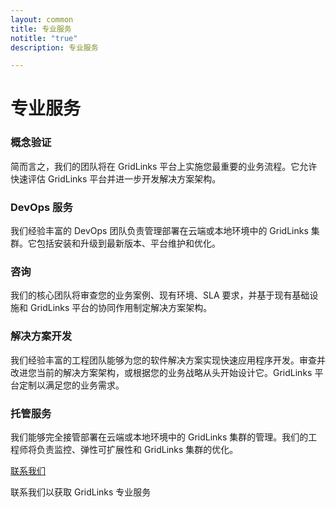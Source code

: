 ```yaml
---
layout: common
title: 专业服务
notitle: "true"
description: 专业服务

---
```


<h1 class="mainTitle">专业服务</h1>

<div class="service-info-blocks">
  <div class="card">
    <h3 class="title">概念验证</h3>
    <p class="description">简而言之，我们的团队将在 GridLinks 平台上实施您最重要的业务流程。它允许快速评估 GridLinks 平台并进一步开发解决方案架构。</p>
  </div>

  <div class="card">
    <h3 class="title">DevOps 服务</h3>
    <p class="description">我们经验丰富的 DevOps 团队负责管理部署在云端或本地环境中的 GridLinks 集群。它包括安装和升级到最新版本、平台维护和优化。</p>
  </div>

  <div class="card">
    <h3 class="title">咨询</h3>
    <p class="description">我们的核心团队将审查您的业务案例、现有环境、SLA 要求，并基于现有基础设施和 GridLinks 平台的协同作用制定解决方案架构。</p>
  </div>

  <div class="card">
    <h3 class="title">解决方案开发</h3>
    <p class="description">我们经验丰富的工程团队能够为您的软件解决方案实现快速应用程序开发。审查并改进您当前的解决方案架构，或根据您的业务战略从头开始设计它。GridLinks 平台定制以满足您的业务需求。</p>
  </div>

  <div class="card">
    <h3 class="title">托管服务</h3>
    <p class="description">我们能够完全接管部署在云端或本地环境中的 GridLinks 集群的管理。我们的工程师将负责监控、弹性可扩展性和 GridLinks 集群的优化。</p>
  </div>
</div>

<div class="bottom">
    <a href="/docs/contact-us/" class="contact-button">联系我们</a>
    <p>联系我们以获取 GridLinks 专业服务</p>
</div>